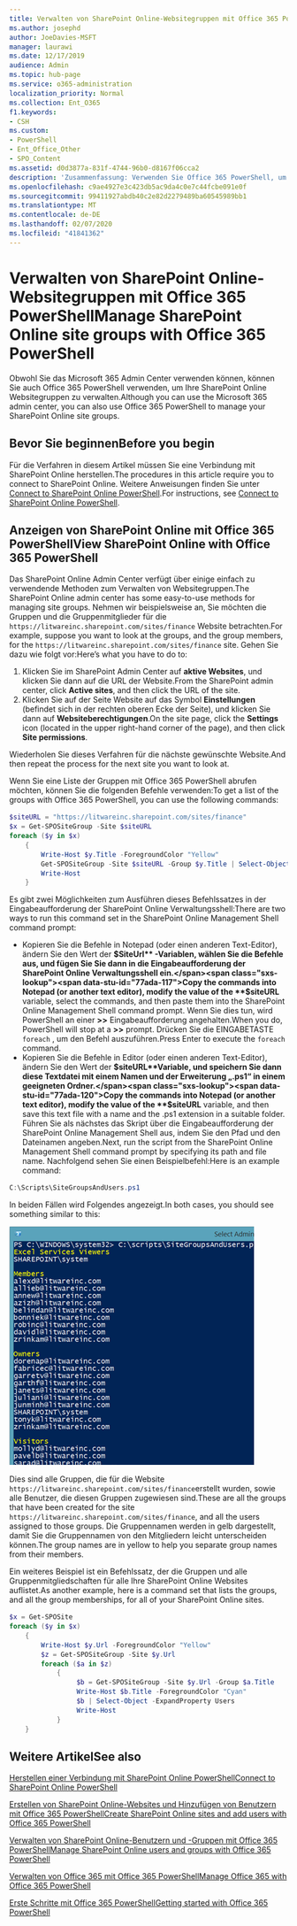 ```yaml
---
title: Verwalten von SharePoint Online-Websitegruppen mit Office 365 PowerShell
ms.author: josephd
author: JoeDavies-MSFT
manager: laurawi
ms.date: 12/17/2019
audience: Admin
ms.topic: hub-page
ms.service: o365-administration
localization_priority: Normal
ms.collection: Ent_O365
f1.keywords:
- CSH
ms.custom:
- PowerShell
- Ent_Office_Other
- SPO_Content
ms.assetid: d0d3877a-831f-4744-96b0-d8167f06cca2
description: 'Zusammenfassung: Verwenden Sie Office 365 PowerShell, um SharePoint Online Websitegruppen zu verwalten.'
ms.openlocfilehash: c9ae4927e3c423db5ac9da4c0e7c44fcbe091e0f
ms.sourcegitcommit: 99411927abdb40c2e82d2279489ba60545989bb1
ms.translationtype: MT
ms.contentlocale: de-DE
ms.lasthandoff: 02/07/2020
ms.locfileid: "41841362"
---
```

# <a name="manage-sharepoint-online-site-groups-with-office-365-powershell"></a><span data-ttu-id="77ada-103">Verwalten von SharePoint Online-Websitegruppen mit Office 365 PowerShell</span><span class="sxs-lookup"><span data-stu-id="77ada-103">Manage SharePoint Online site groups with Office 365 PowerShell</span></span>

<span data-ttu-id="77ada-104">Obwohl Sie das Microsoft 365 Admin Center verwenden können, können Sie auch Office 365 PowerShell verwenden, um Ihre SharePoint Online Websitegruppen zu verwalten.</span><span class="sxs-lookup"><span data-stu-id="77ada-104">Although you can use the Microsoft 365 admin center, you can also use Office 365 PowerShell to manage your SharePoint Online site groups.</span></span>

## <a name="before-you-begin"></a><span data-ttu-id="77ada-105">Bevor Sie beginnen</span><span class="sxs-lookup"><span data-stu-id="77ada-105">Before you begin</span></span>

<span data-ttu-id="77ada-106">Für die Verfahren in diesem Artikel müssen Sie eine Verbindung mit SharePoint Online herstellen.</span><span class="sxs-lookup"><span data-stu-id="77ada-106">The procedures in this article require you to connect to SharePoint Online.</span></span> <span data-ttu-id="77ada-107">Weitere Anweisungen finden Sie unter [Connect to SharePoint Online PowerShell](https://docs.microsoft.com/powershell/sharepoint/sharepoint-online/connect-sharepoint-online?view=sharepoint-ps).</span><span class="sxs-lookup"><span data-stu-id="77ada-107">For instructions, see [Connect to SharePoint Online PowerShell](https://docs.microsoft.com/powershell/sharepoint/sharepoint-online/connect-sharepoint-online?view=sharepoint-ps).</span></span>

## <a name="view-sharepoint-online-with-office-365-powershell"></a><span data-ttu-id="77ada-108">Anzeigen von SharePoint Online mit Office 365 PowerShell</span><span class="sxs-lookup"><span data-stu-id="77ada-108">View SharePoint Online with Office 365 PowerShell</span></span>

<span data-ttu-id="77ada-109">Das SharePoint Online Admin Center verfügt über einige einfach zu verwendende Methoden zum Verwalten von Websitegruppen.</span><span class="sxs-lookup"><span data-stu-id="77ada-109">The SharePoint Online admin center has some easy-to-use methods for managing site groups.</span></span> <span data-ttu-id="77ada-110">Nehmen wir beispielsweise an, Sie möchten die Gruppen und die Gruppenmitglieder für die `https://litwareinc.sharepoint.com/sites/finance` Website betrachten.</span><span class="sxs-lookup"><span data-stu-id="77ada-110">For example, suppose you want to look at the groups, and the group members, for the `https://litwareinc.sharepoint.com/sites/finance` site.</span></span> <span data-ttu-id="77ada-111">Gehen Sie dazu wie folgt vor:</span><span class="sxs-lookup"><span data-stu-id="77ada-111">Here’s what you have to do to:</span></span>

1. <span data-ttu-id="77ada-112">Klicken Sie im SharePoint Admin Center auf **aktive Websites**, und klicken Sie dann auf die URL der Website.</span><span class="sxs-lookup"><span data-stu-id="77ada-112">From the SharePoint admin center, click **Active sites**, and then click the URL of the site.</span></span>
2. <span data-ttu-id="77ada-113">Klicken Sie auf der Seite Website auf das Symbol **Einstellungen** (befindet sich in der rechten oberen Ecke der Seite), und klicken Sie dann auf **Websiteberechtigungen**.</span><span class="sxs-lookup"><span data-stu-id="77ada-113">On the site page, click the **Settings** icon (located in the upper right-hand corner of the page), and then click **Site permissions**.</span></span>

<span data-ttu-id="77ada-114">Wiederholen Sie dieses Verfahren für die nächste gewünschte Website.</span><span class="sxs-lookup"><span data-stu-id="77ada-114">And then repeat the process for the next site you want to look at.</span></span>

<span data-ttu-id="77ada-115">Wenn Sie eine Liste der Gruppen mit Office 365 PowerShell abrufen möchten, können Sie die folgenden Befehle verwenden:</span><span class="sxs-lookup"><span data-stu-id="77ada-115">To get a list of the groups with Office 365 PowerShell, you can use the following commands:</span></span>

```powershell
$siteURL = "https://litwareinc.sharepoint.com/sites/finance"
$x = Get-SPOSiteGroup -Site $siteURL
foreach ($y in $x)
    {
        Write-Host $y.Title -ForegroundColor "Yellow"
        Get-SPOSiteGroup -Site $siteURL -Group $y.Title | Select-Object -ExpandProperty Users
        Write-Host
    }
```

<span data-ttu-id="77ada-116">Es gibt zwei Möglichkeiten zum Ausführen dieses Befehlssatzes in der Eingabeaufforderung der SharePoint Online Verwaltungsshell:</span><span class="sxs-lookup"><span data-stu-id="77ada-116">There are two ways to run this command set in the SharePoint Online Management Shell command prompt:</span></span>

- <span data-ttu-id="77ada-117">Kopieren Sie die Befehle in Notepad (oder einen anderen Text-Editor), ändern Sie den Wert der **$SiteUrl** -Variablen, wählen Sie die Befehle aus, und fügen Sie Sie dann in die Eingabeaufforderung der SharePoint Online Verwaltungsshell ein.</span><span class="sxs-lookup"><span data-stu-id="77ada-117">Copy the commands into Notepad (or another text editor), modify the value of the **$siteURL** variable, select the commands, and then paste them into the SharePoint Online Management Shell command prompt.</span></span> <span data-ttu-id="77ada-118">Wenn Sie dies tun, wird PowerShell an einer **>>** Eingabeaufforderung angehalten.</span><span class="sxs-lookup"><span data-stu-id="77ada-118">When you do, PowerShell will stop at a **>>** prompt.</span></span> <span data-ttu-id="77ada-119">Drücken Sie die EINGABETASTE `foreach` , um den Befehl auszuführen.</span><span class="sxs-lookup"><span data-stu-id="77ada-119">Press Enter to execute the `foreach` command.</span></span><br/>
- <span data-ttu-id="77ada-120">Kopieren Sie die Befehle in Editor (oder einen anderen Text-Editor), ändern Sie den Wert der **$siteURL**Variable, und speichern Sie dann diese Textdatei mit einem Namen und der Erweiterung „.ps1“ in einem geeigneten Ordner.</span><span class="sxs-lookup"><span data-stu-id="77ada-120">Copy the commands into Notepad (or another text editor), modify the value of the **$siteURL** variable, and then save this text file with a name and the .ps1 extension in a suitable folder.</span></span> <span data-ttu-id="77ada-121">Führen Sie als nächstes das Skript über die Eingabeaufforderung der SharePoint Online Management Shell aus, indem Sie den Pfad und den Dateinamen angeben.</span><span class="sxs-lookup"><span data-stu-id="77ada-121">Next, run the script from the SharePoint Online Management Shell command prompt by specifying its path and file name.</span></span> <span data-ttu-id="77ada-122">Nachfolgend sehen Sie einen Beispielbefehl:</span><span class="sxs-lookup"><span data-stu-id="77ada-122">Here is an example command:</span></span>

```powershell
C:\Scripts\SiteGroupsAndUsers.ps1
```

<span data-ttu-id="77ada-123">In beiden Fällen wird Folgendes angezeigt.</span><span class="sxs-lookup"><span data-stu-id="77ada-123">In both cases, you should see something similar to this:</span></span>

![SharePoint Online Websitegruppen](media/SPO-site-groups.png)

<span data-ttu-id="77ada-125">Dies sind alle Gruppen, die für die Website `https://litwareinc.sharepoint.com/sites/finance`erstellt wurden, sowie alle Benutzer, die diesen Gruppen zugewiesen sind.</span><span class="sxs-lookup"><span data-stu-id="77ada-125">These are all the groups that have been created for the site `https://litwareinc.sharepoint.com/sites/finance`, and all the users assigned to those groups.</span></span> <span data-ttu-id="77ada-126">Die Gruppennamen werden in gelb dargestellt, damit Sie die Gruppennamen von den Mitgliedern leicht unterscheiden können.</span><span class="sxs-lookup"><span data-stu-id="77ada-126">The group names are in yellow to help you separate group names from their members.</span></span>

<span data-ttu-id="77ada-127">Ein weiteres Beispiel ist ein Befehlssatz, der die Gruppen und alle Gruppenmitgliedschaften für alle Ihre SharePoint Online Websites auflistet.</span><span class="sxs-lookup"><span data-stu-id="77ada-127">As another example, here is a command set that lists the groups, and all the group memberships, for all of your SharePoint Online sites.</span></span>

```powershell
$x = Get-SPOSite
foreach ($y in $x)
    {
        Write-Host $y.Url -ForegroundColor "Yellow"
        $z = Get-SPOSiteGroup -Site $y.Url
        foreach ($a in $z)
            {
                 $b = Get-SPOSiteGroup -Site $y.Url -Group $a.Title 
                 Write-Host $b.Title -ForegroundColor "Cyan"
                 $b | Select-Object -ExpandProperty Users
                 Write-Host
            }
    }
```
    
## <a name="see-also"></a><span data-ttu-id="77ada-128">Weitere Artikel</span><span class="sxs-lookup"><span data-stu-id="77ada-128">See also</span></span>

[<span data-ttu-id="77ada-129">Herstellen einer Verbindung mit SharePoint Online PowerShell</span><span class="sxs-lookup"><span data-stu-id="77ada-129">Connect to SharePoint Online PowerShell</span></span>](https://docs.microsoft.com/powershell/sharepoint/sharepoint-online/connect-sharepoint-online?view=sharepoint-ps)

[<span data-ttu-id="77ada-130">Erstellen von SharePoint Online-Websites und Hinzufügen von Benutzern mit Office 365 PowerShell</span><span class="sxs-lookup"><span data-stu-id="77ada-130">Create SharePoint Online sites and add users with Office 365 PowerShell</span></span>](create-sharepoint-sites-and-add-users-with-powershell.md)

[<span data-ttu-id="77ada-131">Verwalten von SharePoint Online-Benutzern und -Gruppen mit Office 365 PowerShell</span><span class="sxs-lookup"><span data-stu-id="77ada-131">Manage SharePoint Online users and groups with Office 365 PowerShell</span></span>](manage-sharepoint-users-and-groups-with-powershell.md)

[<span data-ttu-id="77ada-132">Verwalten von Office 365 mit Office 365 PowerShell</span><span class="sxs-lookup"><span data-stu-id="77ada-132">Manage Office 365 with Office 365 PowerShell</span></span>](manage-office-365-with-office-365-powershell.md)
  
[<span data-ttu-id="77ada-133">Erste Schritte mit Office 365 PowerShell</span><span class="sxs-lookup"><span data-stu-id="77ada-133">Getting started with Office 365 PowerShell</span></span>](getting-started-with-office-365-powershell.md)

